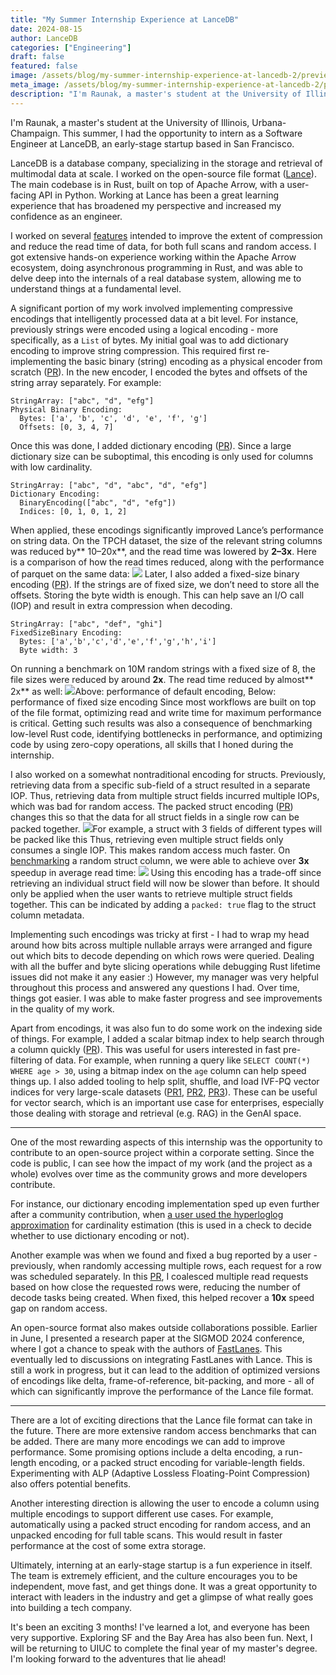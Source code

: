 ```yaml
---
title: "My Summer Internship Experience at LanceDB"
date: 2024-08-15
author: LanceDB
categories: ["Engineering"]
draft: false
featured: false
image: /assets/blog/my-summer-internship-experience-at-lancedb-2/preview-image.png
meta_image: /assets/blog/my-summer-internship-experience-at-lancedb-2/preview-image.png
description: "I'm Raunak, a master's student at the University of Illinois, Urbana-Champaign.  This summer, I had the opportunity to intern as a Software Engineer at LanceDB, an early-stage startup based in San Francisco."
---
```


I'm Raunak, a master's student at the University of Illinois, Urbana-Champaign. This summer, I had the opportunity to intern as a Software Engineer at LanceDB, an early-stage startup based in San Francisco.

LanceDB is a database company, specializing in the storage and retrieval of multimodal data at scale. I worked on the open-source file format ([Lance](https://github.com/lancedb/lance)). The main codebase is in Rust, built on top of Apache Arrow, with a user-facing API in Python. Working at Lance has been a great learning experience that has broadened my perspective and increased my confidence as an engineer.

I worked on several [features](https://github.com/lancedb/lance/commits/main/?author=raunaks13) intended to improve the extent of compression and reduce the read time of data, for both full scans and random access. I got extensive hands-on experience working within the Apache Arrow ecosystem, doing asynchronous programming in Rust, and was able to delve deep into the internals of a real database system, allowing me to understand things at a fundamental level.

A significant portion of my work involved implementing compressive encodings that intelligently processed data at a bit level. For instance, previously strings were encoded using a logical encoding - more specifically, as a `List` of bytes. My initial goal was to add dictionary encoding to improve string compression. This required first re-implementing the basic binary (string) encoding as a physical encoder from scratch ([PR](https://github.com/lancedb/lance/pull/2426)). In the new encoder, I encoded the bytes and offsets of the string array separately. For example:

    StringArray: ["abc", "d", "efg"]
    Physical Binary Encoding:
      Bytes: ['a', 'b', 'c', 'd', 'e', 'f', 'g']
      Offsets: [0, 3, 4, 7]

 Once this was done, I added dictionary encoding ([PR](https://github.com/lancedb/lance/pull/2409)). Since a large dictionary size can be suboptimal, this encoding is only used for columns with low cardinality.

    StringArray: ["abc", "d", "abc", "d", "efg"]
    Dictionary Encoding:
      BinaryEncoding(["abc", "d", "efg"])
      Indices: [0, 1, 0, 1, 2]

When applied, these encodings significantly improved Lance’s performance on string data. On the TPCH dataset, the size of the relevant string columns was reduced by** 10–20x**, and the read time was lowered by **2–3x**. Here is a comparison of how the read times reduced, along with the performance of parquet on the same data:
![](__GHOST_URL__/content/images/2024/08/Screenshot-2024-08-13-at-9.53.04-AM.png)
Later, I also added a fixed-size binary encoding ([PR](https://github.com/lancedb/lance/pull/2707)). If the strings are of fixed size, we don’t need to store all the offsets. Storing the byte width is enough. This can help save an I/O call (IOP) and result in extra compression when decoding.

    StringArray: ["abc", "def", "ghi"]
    FixedSizeBinary Encoding:
      Bytes: ['a','b','c','d','e','f','g','h','i']
      Byte width: 3

On running a benchmark on 10M random strings with a fixed size of 8, the file sizes were reduced by around **2x**. The read time reduced by almost** 2x** as well:
![](__GHOST_URL__/content/images/2024/08/Screenshot-2024-08-13-at-3.58.20-PM.png)Above: performance of default encoding, Below: performance of fixed size encoding
Since most workflows are built on top of the file format, optimizing read and write time for maximum performance is critical. Getting such results was also a consequence of benchmarking low-level Rust code, identifying bottlenecks in performance, and optimizing code by using zero-copy operations, all skills that I honed during the internship.

I also worked on a somewhat nontraditional encoding for structs. Previously, retrieving data from a specific sub-field of a struct resulted in a separate IOP. Thus, retrieving data from multiple struct fields incurred multiple IOPs, which was bad for random access. The packed struct encoding ([PR](https://github.com/lancedb/lance/pull/2593)) changes this so that the data for all struct fields in a single row can be packed together.
![](__GHOST_URL__/content/images/2024/08/Screenshot-2024-08-12-at-1.42.56-PM.png)For example, a struct with 3 fields of different types will be packed like this
Thus, retrieving even multiple struct fields only consumes a single IOP. This makes random access much faster. On [benchmarking](https://github.com/lancedb/lance/blob/main/python/python/benchmarks/test_packed_struct.py) a random struct column, we were able to achieve over **3x** speedup in average read time:
![](__GHOST_URL__/content/images/2024/08/Screenshot-2024-08-12-at-1.51.44-PM.png)
Using this encoding has a trade-off since retrieving an individual struct field will now be slower than before. It should only be applied when the user wants to retrieve multiple struct fields together. This can be indicated by adding a `packed: true` flag to the struct column metadata.

Implementing such encodings was tricky at first - I had to wrap my head around how bits across multiple nullable arrays were arranged and figure out which bits to decode depending on which rows were queried. Dealing with all the buffer and byte slicing operations while debugging Rust lifetime issues did not make it any easier :) However, my manager was very helpful throughout this process and answered any questions I had. Over time, things got easier. I was able to make faster progress and see improvements in the quality of my work.

Apart from encodings, it was also fun to do some work on the indexing side of things. For example, I added a scalar bitmap index to help search through a column quickly ([PR](https://github.com/lancedb/lance/pull/2560)). This was useful for users interested in fast pre-filtering of data. For example, when running a query like `SELECT COUNT(*) WHERE age > 30`, using a bitmap index on the `age` column can help speed things up. I also added tooling to help split, shuffle, and load IVF-PQ vector indices for very large-scale datasets ([PR1](https://github.com/lancedb/lance/pull/2657), [PR2](https://github.com/lancedb/lance/pull/2670), [PR3](https://github.com/lancedb/lance/pull/2681)). These can be useful for vector search, which is an important use case for enterprises, especially those dealing with storage and retrieval (e.g. RAG) in the GenAI space.

---

One of the most rewarding aspects of this internship was the opportunity to contribute to an open-source project within a corporate setting. Since the code is public, I can see how the impact of my work (and the project as a whole) evolves over time as the community grows and more developers contribute.

For instance, our dictionary encoding implementation sped up even further after a community contribution, when [a user used the hyperloglog approximation](https://github.com/lancedb/lance/pull/2555) for cardinality estimation (this is used in a check to decide whether to use dictionary encoding or not).

Another example was when we found and fixed a bug reported by a user - previously, when randomly accessing multiple rows, each request for a row was scheduled separately. In this [PR](https://github.com/lancedb/lance/pull/2636), I coalesced multiple read requests based on how close the requested rows were, reducing the number of decode tasks being created. When fixed, this helped recover a **10x** speed gap on random access.

An open-source format also makes outside collaborations possible. Earlier in June, I presented a research paper at the SIGMOD 2024 conference, where I got a chance to speak with the authors of [FastLanes](https://www.vldb.org/pvldb/vol16/p2132-afroozeh.pdf). This eventually led to discussions on integrating FastLanes with Lance. This is still a work in progress, but it can lead to the addition of optimized versions of encodings like delta, frame-of-reference, bit-packing, and more - all of which can significantly improve the performance of the Lance file format.

---

There are a lot of exciting directions that the Lance file format can take in the future. There are more extensive random access benchmarks that can be added. There are many more encodings we can add to improve performance. Some promising options include a delta encoding, a run-length encoding, or a packed struct encoding for variable-length fields. Experimenting with ALP (Adaptive Lossless Floating-Point Compression) also offers potential benefits.

Another interesting direction is allowing the user to encode a column using multiple encodings to support different use cases. For example, automatically using a packed struct encoding for random access, and an unpacked encoding for full table scans. This would result in faster performance at the cost of some extra storage.

Ultimately, interning at an early-stage startup is a fun experience in itself. The team is extremely efficient, and the culture encourages you to be independent, move fast, and get things done. It was a great opportunity to interact with leaders in the industry and get a glimpse of what really goes into building a tech company.

It's been an exciting 3 months! I've learned a lot, and everyone has been very supportive. Exploring SF and the Bay Area has also been fun. Next, I will be returning to UIUC to complete the final year of my master's degree. I'm looking forward to the adventures that lie ahead!
